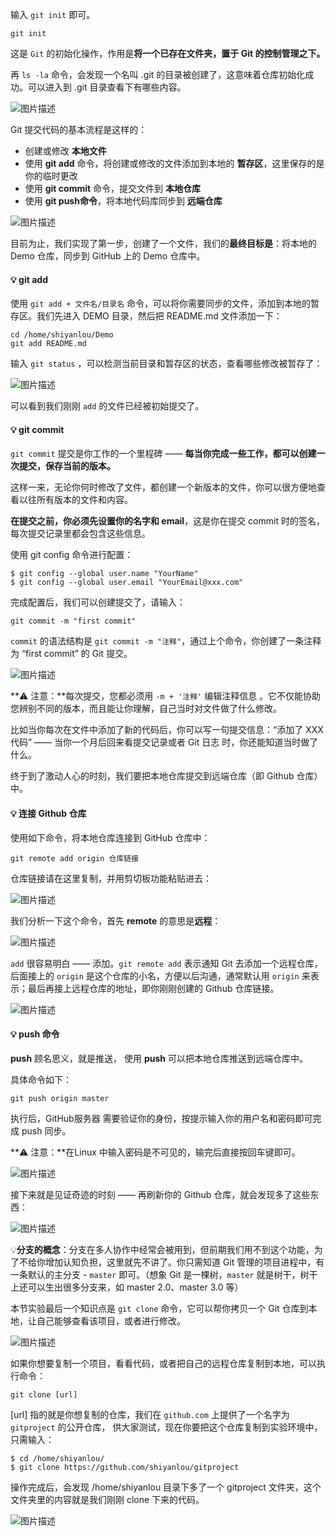 输入 `git init` 即可。

```
git init
```

这是 `Git` 的初始化操作，作用是**将一个已存在文件夹，置于 Git 的控制管理之下。**

再 `ls -la` 命令，会发现一个名叫 .git 的目录被创建了，这意味着仓库初始化成功。可以进入到 .git 目录查看下有哪些内容。

![图片描述](https://doc.shiyanlou.com/courses/uid8504-20190523-1558598663328)

Git 提交代码的基本流程是这样的：

- 创建或修改 **本地文件**
- 使用 **git add** 命令，将创建或修改的文件添加到本地的 **暂存区**，这里保存的是你的临时更改
- 使用 **git commit** 命令，提交文件到 **本地仓库**
- 使用 **git push命令**，将本地代码库同步到 **远端仓库**

![图片描述](https://doc.shiyanlou.com/courses/uid8504-20190523-1558600871270)

目前为止，我们实现了第一步，创建了一个文件，我们的**最终目标是**：将本地的 Demo 仓库，同步到 GitHub 上的 Demo 仓库中。

#### 💡 git add

使用 `git add + 文件名/目录名` 命令，可以将你需要同步的文件，添加到本地的暂存区。我们先进入 DEMO 目录，然后把 README.md 文件添加一下：

```
cd /home/shiyanlou/Demo
git add README.md
```

输入 `git status` ，可以检测当前目录和暂存区的状态，查看哪些修改被暂存了：

![图片描述](https://doc.shiyanlou.com/courses/uid8504-20190523-1558601543864)

可以看到我们刚刚 `add` 的文件已经被初始提交了。

#### 💡 git commit

`git commit` 提交是你工作的一个里程碑 —— **每当你完成一些工作，都可以创建一次提交，保存当前的版本。**

这样一来，无论你何时修改了文件，都创建一个新版本的文件，你可以很方便地查看以往所有版本的文件和内容。

**在提交之前，你必须先设置你的名字和 email**，这是你在提交 commit 时的签名，每次提交记录里都会包含这些信息。

使用 git config 命令进行配置：

```
$ git config --global user.name "YourName"
$ git config --global user.email "YourEmail@xxx.com"
```

完成配置后，我们可以创建提交了，请输入：

```
git commit -m "first commit"
```

`commit` 的语法结构是 `git commit -m "注释"`，通过上个命令，你创建了一条注释为 “first commit” 的 Git 提交。

![图片描述](https://doc.shiyanlou.com/courses/uid8504-20190523-1558603780044)

**⚠️ 注意：**每次提交，您都必须用 `-m + '注释'` 编辑注释信息 。它不仅能协助您辨别不同的版本，而且能让你理解，自己当时对文件做了什么修改。

比如当你每次在文件中添加了新的代码后，你可以写一句提交信息：“添加了 XXX 代码” —— 当你一个月后回来看提交记录或者 Git 日志 时，你还能知道当时做了什么。

终于到了激动人心的时刻，我们要把本地仓库提交到远端仓库（即 Github 仓库）中。

#### 💡 连接 Github 仓库

使用如下命令，将本地仓库连接到 GitHub 仓库中：

```
git remote add origin 仓库链接
```

仓库链接请在这里复制，并用剪切板功能粘贴进去：

![图片描述](https://doc.shiyanlou.com/courses/uid8504-20190523-1558606913216)

我们分析一下这个命令，首先 **remote** 的意思是**远程**：

![图片描述](https://doc.shiyanlou.com/courses/uid8504-20190523-1558607126461)

`add` 很容易明白 —— 添加。`git remote add` 表示通知 Git 去添加一个远程仓库，后面接上的 `origin` 是这个仓库的小名，方便以后沟通，通常默认用 `origin` 来表示；最后再接上远程仓库的地址，即你刚刚创建的 Github 仓库链接。

![图片描述](https://doc.shiyanlou.com/courses/uid8504-20190523-1558607911486)

#### 💡 push 命令

**push** 顾名思义，就是推送， 使用 **push** 可以把本地仓库推送到远端仓库中。

具体命令如下：

```
git push origin master
```

执行后，GitHub服务器 需要验证你的身份，按提示输入你的用户名和密码即可完成 push 同步。

**⚠️ 注意：**在Linux 中输入密码是不可见的，输完后直接按回车键即可。

![图片描述](https://doc.shiyanlou.com/courses/uid8504-20190523-1558609198353)

接下来就是见证奇迹的时刻 —— 再刷新你的 Github 仓库，就会发现多了这些东西：

![图片描述](https://doc.shiyanlou.com/courses/uid8504-20190523-1558609348514)

💡**分支的概念**：分支在多人协作中经常会被用到，但前期我们用不到这个功能，为了不给你增加认知负担，这里就先不讲了。你只需知道 Git 管理的项目进程中，有一条默认的主分支 - `master` 即可。（想象 Git 是一棵树，`master` 就是树干，树干上还可以生出很多分支来，如 master 2.0、master 3.0 等）

本节实验最后一个知识点是 `git clone` 命令，它可以帮你拷贝一个 Git 仓库到本地，让自己能够查看该项目，或者进行修改。

![图片描述](https://doc.shiyanlou.com/courses/uid8504-20190523-1558610914428)

如果你想要复制一个项目，看看代码，或者把自己的远程仓库复制到本地，可以执行命令：

```
git clone [url]
```

[url] 指的就是你想复制的仓库，我们在 `github.com` 上提供了一个名字为 `gitproject` 的公开仓库， 供大家测试，现在你要把这个仓库复制到实验环境中，只需输入：

```
$ cd /home/shiyanlou/
$ git clone https://github.com/shiyanlou/gitproject
```

操作完成后，会发现 /home/shiyanlou 目录下多了一个 gitproject 文件夹，这个文件夹里的内容就是我们刚刚 clone 下来的代码。

![图片描述](https://doc.shiyanlou.com/courses/uid8504-20190523-1558611764793)